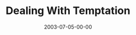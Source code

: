 ---
layout: message
category: message
series: "Letter From a Revolutionary"
title: "Dealing With Temptation"
date: 2003-07-05-00-00
message_id: 216
audio: "http://s3.amazonaws.com/crossroads-media/messages/audio/LFAR_02_07-06-03_Temptation.mp3"
audio-duration: "39:30"
explicit: false
---